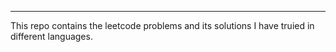 ***
This repo contains the leetcode problems and its solutions I have truied in different languages.
